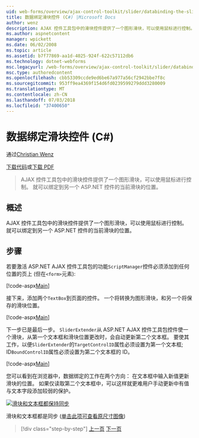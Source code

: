 ```yaml
---
uid: web-forms/overview/ajax-control-toolkit/slider/databinding-the-slider-control-cs
title: 数据绑定滑块控件 (C#) |Microsoft Docs
author: wenz
description: AJAX 控件工具包中的滑块控件提供了一个图形滑块，可以使用鼠标进行控制。 就可以将绑定当前 positio...
ms.author: aspnetcontent
manager: wpickett
ms.date: 06/02/2008
ms.topic: article
ms.assetid: b7f77869-aa1d-4025-924f-622c57112db6
ms.technology: dotnet-webforms
msc.legacyurl: /web-forms/overview/ajax-control-toolkit/slider/databinding-the-slider-control-cs
msc.type: authoredcontent
ms.openlocfilehash: cbb53309ccde9ed6be67a977a56cf2942bbe7f8c
ms.sourcegitcommit: 953ff9ea4369f154d6fd0239599279ddd3280009
ms.translationtype: MT
ms.contentlocale: zh-CN
ms.lasthandoff: 07/03/2018
ms.locfileid: "37400650"
---
```

<a name="databinding-the-slider-control-c"></a>数据绑定滑块控件 (C#)
====================
通过[Christian Wenz](https://github.com/wenz)

[下载代码](http://download.microsoft.com/download/9/3/f/93f8daea-bebd-4821-833b-95205389c7d0/Slider0.cs.zip)或[下载 PDF](http://download.microsoft.com/download/2/d/c/2dc10e34-6983-41d4-9c08-f78f5387d32b/slider0CS.pdf)

> AJAX 控件工具包中的滑块控件提供了一个图形滑块，可以使用鼠标进行控制。 就可以绑定到另一个 ASP.NET 控件的当前滑块的位置。


## <a name="overview"></a>概述

AJAX 控件工具包中的滑块控件提供了一个图形滑块，可以使用鼠标进行控制。 就可以绑定到另一个 ASP.NET 控件的当前滑块的位置。

## <a name="steps"></a>步骤

若要激活 ASP.NET AJAX 控件工具包的功能`ScriptManager`控件必须添加到任何位置的页上 (但在`<form>`元素):

[!code-aspx[Main](databinding-the-slider-control-cs/samples/sample1.aspx)]

接下来，添加两个`TextBox`到页面的控件。 一个将转换为图形滑块，和另一个将保存的滑块位置。

[!code-aspx[Main](databinding-the-slider-control-cs/samples/sample2.aspx)]

下一步已是最后一步。 `SliderExtender`从 ASP.NET AJAX 控件工具包控件使一个滑块，从第一个文本框和滑块位置更改时，会自动更新第二个文本框。 要使其工作，以便`SliderExtender`的`TargetControlID`属性必须设置为第一个文本框; ID`BoundControlID`属性必须设置为第二个文本框的 ID。

[!code-aspx[Main](databinding-the-slider-control-cs/samples/sample3.aspx)]

您可以看到在浏览器中，数据绑定的工作在两个方向： 在文本框中输入新值更新滑块的位置。 如果仅读取第二个文本框中，可以这样就更难用户手动更新中有值与文本字段添加较弱的保护。


[![滑块和文本框都保持同步](databinding-the-slider-control-cs/_static/image2.png)](databinding-the-slider-control-cs/_static/image1.png)

滑块和文本框都是同步 ([单击此项可查看原尺寸图像](databinding-the-slider-control-cs/_static/image3.png))

> [!div class="step-by-step"]
> [上一页](using-the-slider-control-with-auto-postback-cs.md)
> [下一页](using-the-slider-control-with-auto-postback-vb.md)
